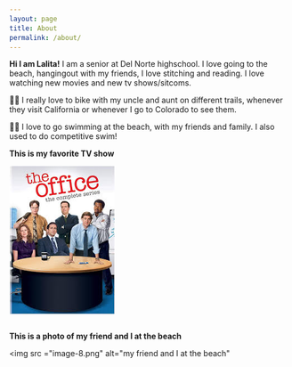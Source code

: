 ```yaml
---
layout: page
title: About
permalink: /about/
---
```


**Hi I am Lalita!**
I am a senior at Del Norte highschool. I love going to the beach, hangingout with my friends, I love stitching and reading. I love watching new movies and new tv shows/sitcoms. 

<span class="bike-emoji">🚴‍♂️</span> I really love to bike with my uncle and aunt on different trails, whenever they visit California or whenever I go to Colorado to see them. 

🏊‍♀️ I love to go swimming at the beach, with my friends and family. I also used to do competitive swim!


**This is my favorite TV show**


![These are some of my favorite TV shows](image-4.png)   

<style>
    /* Style looks pretty compact, trace grid-container and grid-item in the code */
    .grid-container {
        display: grid;
        grid-template-columns: repeat(auto-fill, minmax(150px, 1fr)); /* Dynamic columns */
        gap: 10px;
    }
    .grid-item {
        text-align: center;
    }
    .grid-item img {
        width: 100%;
        height: 100px; /* Fixed height for uniformity */
        object-fit: contain; /* Ensure the image fits within the fixed height */
    }
    .grid-item p {
        margin: 5px 0; /* Add some margin for spacing */
    }
</style>

<!-- This grid_container class is for the CSS styling, the id is for JavaScript connection -->
<div class="grid-container" id="grid_container">
    <!-- content will be added here by JavaScript -->
</div>

<script>
    // 1. Make a connection to the HTML container defined in the HTML div
    var container = document.getElementById("grid_container"); // This container connects to the HTML div

    // 2. Define a JavaScript object for our http source and our data rows for the Living in the World grid
    var http_source = "https://upload.wikimedia.org/wikipedia/commons/";
    var living_in_the_world = [
        {"flag": "0/01/Flag_of_California.svg", "greeting": "HEYYYYY", "description": "I loved here when I was 9 years old and have lived here ever since"},
        {"flag": "a/ac/Flag_of_Indiana.svg", "greeting":"Howdy" , "description": "I was born in Indiana and I lived in Indiana for 2 years"},
        {"flag": "4/41/Flag_of_India.svg", "greeting": "Namaste", "description": "I try visiting India every 2-3 years to see my family there"},
        {"flag": "9/9d/Flag_of_Arizona.svg", "Namaste":"Hello from the heat", "description": "I lived there for 6.5 years, and I wasn't the biggest fan of the heat"},
    ]; 
    
    // 3a. Consider how to update style count for size of container
    // The grid-template-columns has been defined as dynamic with auto-fill and minmax

    // 3b. Build grid items inside of our container for each row of data
    for (const location of living_in_the_world) {
        // Create a "div" with "class grid-item" for each row
        var gridItem = document.createElement("div");
        gridItem.className = "grid-item";  // This class name connects the gridItem to the CSS style elements
        // Add "img" HTML tag for the flag
        var img = document.createElement("img");
        img.src = http_source + location.flag; // concatenate the source and flag
        img.alt = location.flag + " Flag"; // add alt text for accessibility

        // Add "p" HTML tag for the description
        var description = document.createElement("p");
        description.textContent = location.description; // extract the description

        // Add "p" HTML tag for the greeting
        var greeting = document.createElement("p");
        greeting.textContent = location.greeting;  // extract the greeting

        // Append img and p HTML tags to the grid item DIV
        gridItem.appendChild(img);
        gridItem.appendChild(description);
        gridItem.appendChild(greeting);

        // Append the grid item DIV to the container DIV
        container.appendChild(gridItem);
    }
</script>




**This is a photo of my friend and I at the beach**


<img src ="image-8.png" alt="my friend and I at the beach"



